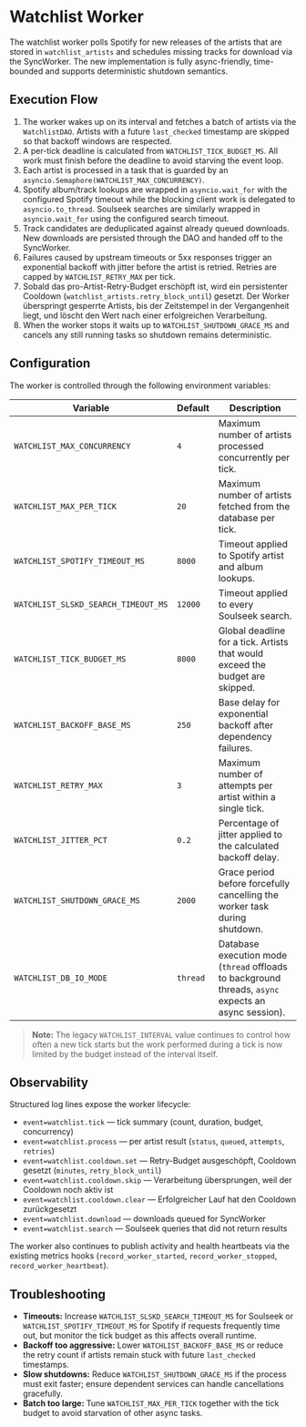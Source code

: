 # Watchlist Worker

The watchlist worker polls Spotify for new releases of the artists that are
stored in `watchlist_artists` and schedules missing tracks for download via the
SyncWorker. The new implementation is fully async-friendly, time-bounded and
supports deterministic shutdown semantics.

## Execution Flow

1. The worker wakes up on its interval and fetches a batch of artists via the
   `WatchlistDAO`. Artists with a future `last_checked` timestamp are skipped so
   that backoff windows are respected.
2. A per-tick deadline is calculated from `WATCHLIST_TICK_BUDGET_MS`. All work
   must finish before the deadline to avoid starving the event loop.
3. Each artist is processed in a task that is guarded by an
   `asyncio.Semaphore(WATCHLIST_MAX_CONCURRENCY)`.
4. Spotify album/track lookups are wrapped in `asyncio.wait_for` with the
   configured Spotify timeout while the blocking client work is delegated to
   `asyncio.to_thread`. Soulseek searches are similarly wrapped in
   `asyncio.wait_for` using the configured search timeout.
5. Track candidates are deduplicated against already queued downloads. New
   downloads are persisted through the DAO and handed off to the SyncWorker.
6. Failures caused by upstream timeouts or 5xx responses trigger an exponential
   backoff with jitter before the artist is retried. Retries are capped by
   `WATCHLIST_RETRY_MAX` per tick.
7. Sobald das pro-Artist-Retry-Budget erschöpft ist, wird ein persistenter
   Cooldown (`watchlist_artists.retry_block_until`) gesetzt. Der Worker
   überspringt gesperrte Artists, bis der Zeitstempel in der Vergangenheit
   liegt, und löscht den Wert nach einer erfolgreichen Verarbeitung.
7. When the worker stops it waits up to `WATCHLIST_SHUTDOWN_GRACE_MS` and
   cancels any still running tasks so shutdown remains deterministic.

## Configuration

The worker is controlled through the following environment variables:

| Variable | Default | Description |
|----------|---------|-------------|
| `WATCHLIST_MAX_CONCURRENCY` | `4` | Maximum number of artists processed concurrently per tick. |
| `WATCHLIST_MAX_PER_TICK` | `20` | Maximum number of artists fetched from the database per tick. |
| `WATCHLIST_SPOTIFY_TIMEOUT_MS` | `8000` | Timeout applied to Spotify artist and album lookups. |
| `WATCHLIST_SLSKD_SEARCH_TIMEOUT_MS` | `12000` | Timeout applied to every Soulseek search. |
| `WATCHLIST_TICK_BUDGET_MS` | `8000` | Global deadline for a tick. Artists that would exceed the budget are skipped. |
| `WATCHLIST_BACKOFF_BASE_MS` | `250` | Base delay for exponential backoff after dependency failures. |
| `WATCHLIST_RETRY_MAX` | `3` | Maximum number of attempts per artist within a single tick. |
| `WATCHLIST_JITTER_PCT` | `0.2` | Percentage of jitter applied to the calculated backoff delay. |
| `WATCHLIST_SHUTDOWN_GRACE_MS` | `2000` | Grace period before forcefully cancelling the worker task during shutdown. |
| `WATCHLIST_DB_IO_MODE` | `thread` | Database execution mode (`thread` offloads to background threads, `async` expects an async session). |

> **Note:** The legacy `WATCHLIST_INTERVAL` value continues to control how often
> a new tick starts but the work performed during a tick is now limited by the
> budget instead of the interval itself.

## Observability

Structured log lines expose the worker lifecycle:

- `event=watchlist.tick` — tick summary (count, duration, budget, concurrency)
- `event=watchlist.process` — per artist result (`status`, `queued`, `attempts`, `retries`)
- `event=watchlist.cooldown.set` — Retry-Budget ausgeschöpft, Cooldown gesetzt (`minutes`, `retry_block_until`)
- `event=watchlist.cooldown.skip` — Verarbeitung übersprungen, weil der Cooldown noch aktiv ist
- `event=watchlist.cooldown.clear` — Erfolgreicher Lauf hat den Cooldown zurückgesetzt
- `event=watchlist.download` — downloads queued for SyncWorker
- `event=watchlist.search` — Soulseek queries that did not return results

The worker also continues to publish activity and health heartbeats via the
existing metrics hooks (`record_worker_started`, `record_worker_stopped`,
`record_worker_heartbeat`).

## Troubleshooting

- **Timeouts:** Increase `WATCHLIST_SLSKD_SEARCH_TIMEOUT_MS` for Soulseek or
  `WATCHLIST_SPOTIFY_TIMEOUT_MS` for Spotify if requests frequently time out,
  but monitor the tick budget as this affects overall runtime.
- **Backoff too aggressive:** Lower `WATCHLIST_BACKOFF_BASE_MS` or reduce the
  retry count if artists remain stuck with future `last_checked` timestamps.
- **Slow shutdowns:** Reduce `WATCHLIST_SHUTDOWN_GRACE_MS` if the process must
  exit faster; ensure dependent services can handle cancellations gracefully.
- **Batch too large:** Tune `WATCHLIST_MAX_PER_TICK` together with the tick
  budget to avoid starvation of other async tasks.
